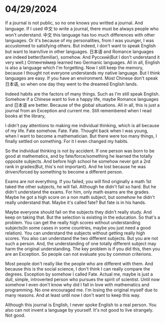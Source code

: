 # 04/29/2024

If a journal is not public, so no one knows you writted a journal. And language.
If I used 中文 to write a journal, there must be always people who won't understand. 中文 this language has too much differences with other languages.
Or it's because of my personalities, from I was younger, I was accustomed to satisfying others. But indeed, I don't want to speak English but want to learn/live in other languages.
日本语 and Romance languages are indeed better(familiar), somehow. And Русский(But I don't understand it very well.)
Оппенгеймер learned two Germanic languages.
All in all, English is also a language which I'm forgetting. Now I still keep the memory, because I thought not everyone understands my native language.
But I think languages are easy. If you have an environment. Most Chinese don't speak 日本语, so when one day they went to the dreamed English lands. 

Indeed habits are the factors of many things. Such as I'm still speak English. Somehow if a Chinese want to live a happy life, maybe Romance languages and 日本语 are better. Because of the global situations.
All in all, this is just a journal from an Exception and current me. Still remembered when I read books at the library, 

I didn't pay attentions to making me individual thinking, which is all because of my life. Fate somehow. Fate.
Fate. Thought back when I was young, when I want to become a mathematician. But there were too many things, I finally settled on something. For it I even changed my habits.

So the individual thinking is not by accident. If one person was born to be good at mathematics, and by fate/force/something he learned the totally opposite subjects.
And before high school he somehow never got a 2rd rank in grades(But, this's not important). And he lost because he was driven/forced by something to become a different person.

Exams are not everything. If you failed, you will find originally a math 1st taked the other subjects, he will fail. Although he didn't fail so hard. But he didn't understand the exams.
For him, only math exams are the grades. Maybe he got a high score on a non math subject, but somehow he didn't really understand that. Maybe it's called fate? But fate is in his hands.

Maybe everyone should fail on the subjects they didn't really study. And keep on taking that. But the selection is existing in the education. So that's a problem.
You can get the really high scores without understanding subjects(In some cases in some countries, maybe you just need a good relation). You can understand the subjects without getting really high scores.
You also can understand the two different subjects. But you are not such a person. And, the understanding of one totally different subject may harm the original understanding.
The key problem is if you did this, then you are an Exception. So people can not evaluate you by common criterions.

Most people don't really like the people who are different with them. And because this is the social science, I don't think I can really compare the degrees.
Exception by somehow I called Fate. Actual me, maybe is just a dull, simple, introverted person who pursues the spirit of scientist.
Until now somehow I even don't know why did I fall in love with mathematics and programming. No one encouraged me.
I'm losing the original myself due to many reasons. And at least until now I don't want to keep this way.

Although this journal is English, I never spoke English to a real person. You also can not invent a language by yourself.
It's not good to live strangely. Not good. 
